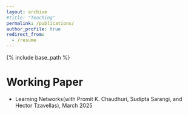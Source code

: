 ```yaml
---
layout: archive
#title: "Teaching"
permalink: /publications/
author_profile: true
redirect_from:
  - /resume
---
```


{% include base_path %}

Working Paper
======
* Learning Networks(with Promit K. Chaudhuri, Sudipta Sarangi, and Hector Tzavellas), March 2025
